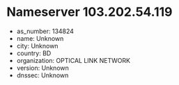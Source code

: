# Nameserver 103.202.54.119

* as_number: 134824
* name: Unknown
* city: Unknown
* country: BD
* organization: OPTICAL LINK NETWORK
* version: Unknown
* dnssec: Unknown
